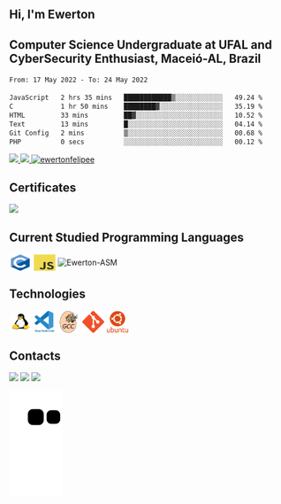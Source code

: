 ## Hi, I'm Ewerton 
## Computer Science Undergraduate at UFAL and CyberSecurity Enthusiast, Maceió-AL, Brazil

<!--START_SECTION:waka-->

```text
From: 17 May 2022 - To: 24 May 2022

JavaScript   2 hrs 35 mins   ████████████▒░░░░░░░░░░░░   49.24 %
C            1 hr 50 mins    ████████▓░░░░░░░░░░░░░░░░   35.19 %
HTML         33 mins         ██▓░░░░░░░░░░░░░░░░░░░░░░   10.52 %
Text         13 mins         █░░░░░░░░░░░░░░░░░░░░░░░░   04.14 %
Git Config   2 mins          ▒░░░░░░░░░░░░░░░░░░░░░░░░   00.68 %
PHP          0 secs          ░░░░░░░░░░░░░░░░░░░░░░░░░   00.12 %
```

<!--END_SECTION:waka-->

 <div>
  <a href="https://github.com/ewertonfelipee">
  <img height="162" src="https://github-readme-stats.vercel.app/api?username=ewertonfelipee&show_icons=true&theme=jolly&include_all_commits=true&count_private=true"/>
  <img height="162" src="https://github-readme-stats.vercel.app/api/top-langs/?username=ewertonfelipee&layout=compact&langs_count=7&theme=shades-of-purple"/>
  <a href="https://github.com/ewertonfelipee">
  <img height="162" src="https://github-readme-streak-stats.herokuapp.com/?user=ewertonfelipee&theme=jolly&border=61dafb&hide_border=false"         alt="ewertonfelipee"/></a>
   
   ##
   <div style="display: inline_block"></div>
    <h2>Certificates</h2>
   <div>
     <a href="https://github.com/ewertonfelipee/Certifications" target="_blank"> <img src="https://img.shields.io/badge/Certificates-Courses-blue" target="_blank"></a>
   </div>
   
   ##   
</div> 
<div style="display: inline_block"></div>
  <h2>Current Studied Programming Languages</h2>
<div style="display: inline_block">
  <img align="center" alt="Ewerton-C" height="30" width="40" src="https://github.com/devicons/devicon/blob/master/icons/c/c-original.svg">
  <img align="center" alt="Ewerton-JS" height="30" width="40" src="https://github.com/devicons/devicon/blob/master/icons/javascript/javascript-original.svg">
<!--   <img align="center" alt="Ewerton-CPP" height="30" width="40" src="https://github.com/devicons/devicon/blob/master/icons/cplusplus/cplusplus-original.svg"> -->
<!--   <img align="center" alt="Ewerton-Python" height="30" width="40" src="https://github.com/devicons/devicon/blob/master/icons/python/python-original.svg">
  <img align="center" alt="Ewerton-Java" height="30" width="40" src="https://github.com/devicons/devicon/blob/master/icons/java/java-original.svg"> -->
  <img align="center" alt="Ewerton-ASM" heigh="25" width="30" src="https://github.com/simple-icons/simple-icons/blob/develop/icons/assemblyscript.svg">
</div> 
 
  ##
 <div style="display: inline_block"></div>
   <h2>Technologies</h2>
 <div style="display: inline_block">
   <img align="center" alt="Ewerton-Linux" height="30" width="40" src="https://github.com/devicons/devicon/blob/master/icons/linux/linux-original.svg">
   <img align="center" alt="Ewerton-VSCode" heigh="30" width="40" src="https://github.com/devicons/devicon/blob/master/icons/vscode/vscode-original-wordmark.svg">
   <img align="center" alt="Ewerton-GCC" heigh="30" width="40" src="https://github.com/devicons/devicon/blob/master/icons/gcc/gcc-original.svg">
   <img align="center" alt="Ewerton-GCC" heigh="30" width="40" src="https://github.com/devicons/devicon/blob/master/icons/git/git-original.svg">
   <img align="center" alt="Ewerton-Ubuntu" heigh="30" width="40" src="https://github.com/devicons/devicon/blob/master/icons/ubuntu/ubuntu-plain-wordmark.svg">
  
 ##
  
  <div style="display: inline_block"></div>
  <h2>Contacts</h2>
<div> 
  <a href="https://instagram.com/xwxrtxn" target="_blank"><img src="https://img.shields.io/badge/-Instagram-%23E4405F?style=for-the-badge&logo=instagram&logoColor=white" target="_blank"></a>
  <a href="mailto:ewertonfmarinho@protonmail.ch"><img src="https://img.shields.io/badge/ProtonMail-8B89CC?style=for-the-badge&logo=protonmail&logoColor=white" target="_blank"></a>
  <a href="https://www.linkedin.com/in/ewerton-felipe-silva-marinho-785653168/" target="_blank"><img src="https://img.shields.io/badge/-LinkedIn-%230077B5?style=for-the-badge&logo=linkedin&logoColor=white" target="_blank"></a>
 
  ![Snake animation](https://github.com/ewertonfelipee/ewertonfelipee/blob/output/github-contribution-grid-snake.svg)
 
</div>
